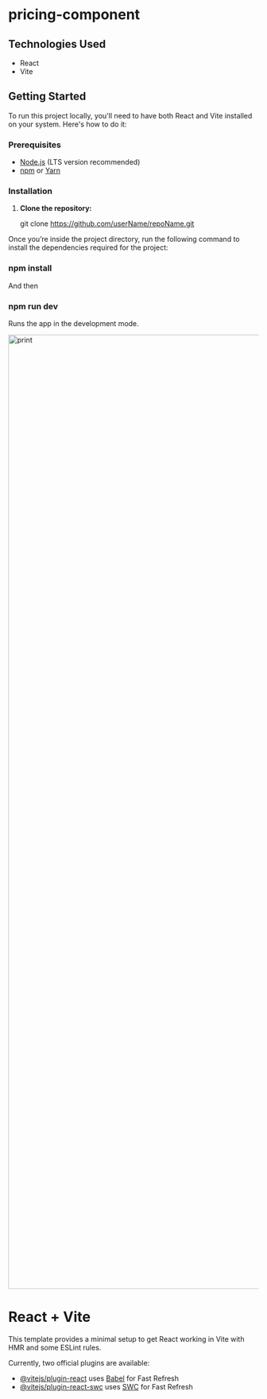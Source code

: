 # pricing-component

## Technologies Used

- React
- Vite
  
## Getting Started

To run this project locally, you'll need to have both React and Vite installed on your system. Here's how to do it:

### Prerequisites

- [Node.js](https://nodejs.org/) (LTS version recommended)
- [npm](https://www.npmjs.com/) or [Yarn](https://yarnpkg.com/)

### Installation

1. **Clone the repository:**

   git clone https://github.com/userName/repoName.git

Once you’re inside the project directory, run the following command to install the dependencies required for the project:

### npm install 

And then

### npm run dev

Runs the app in the development mode.

<img width="1920" alt="print" src="https://github.com/Sakura-blip/pricing-component/assets/115422221/90a69ee0-2806-4931-93e1-df81396c55ca">

# React + Vite

This template provides a minimal setup to get React working in Vite with HMR and some ESLint rules.

Currently, two official plugins are available:

- [@vitejs/plugin-react](https://github.com/vitejs/vite-plugin-react/blob/main/packages/plugin-react/README.md) uses [Babel](https://babeljs.io/) for Fast Refresh
- [@vitejs/plugin-react-swc](https://github.com/vitejs/vite-plugin-react-swc) uses [SWC](https://swc.rs/) for Fast Refresh
